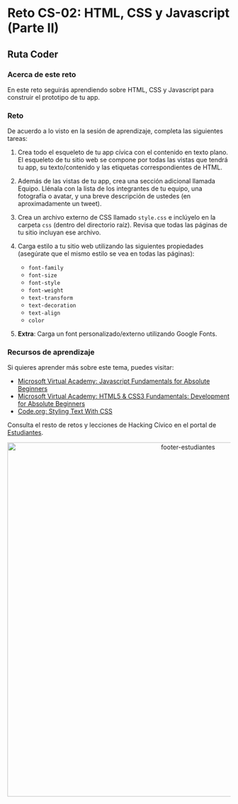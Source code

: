# Reto CS-02: HTML, CSS y Javascript (Parte II)

## Ruta Coder

### Acerca de este reto

En este reto seguirás aprendiendo sobre HTML, CSS y Javascript para construir el prototipo de tu app.

### Reto

De acuerdo a lo visto en la sesión de aprendizaje, completa las siguientes tareas:

1. Crea todo el esqueleto de tu app cívica con el contenido en texto plano. El esqueleto de tu sitio web se compone por todas las vistas que tendrá tu app, su texto/contenido y las etiquetas correspondientes de HTML.
2. Además de las vistas de tu app, crea una sección adicional llamada Equipo. Llénala con la lista de los integrantes de tu equipo, una fotografía o avatar, y una breve descripción de ustedes (en aproximadamente un tweet).
3. Crea un archivo externo de CSS llamado `style.css` e inclúyelo en la carpeta `css` (dentro del directorio raíz). Revisa que todas las páginas de tu sitio incluyan ese archivo.
4. Carga estilo a tu sitio web utilizando las siguientes propiedades (asegúrate que el mismo estilo se vea en todas las páginas):

   * `font-family`
   * `font-size`
   * `font-style`
   * `font-weight`
   * `text-transform`
   * `text-decoration`
   * `text-align`
   * `color` 
5. **Extra**: Carga un font personalizado/externo utilizando Google Fonts.

### Recursos de aprendizaje

Si quieres aprender más sobre este tema, puedes visitar:
  * [Microsoft Virtual Academy: Javascript Fundamentals for Absolute Beginners](https://mva.microsoft.com/en-US/training-courses/javascript-fundamentals-for-absolute-beginners-14194?l=eLg5iZ1eB_6100115888)
  * [Microsoft Virtual Academy: HTML5 & CSS3 Fundamentals: Development for Absolute Beginners](https://mva.microsoft.com/en-US/training-courses/html5-css3-fundamentals-development-for-absolute-beginners-14207?l=TBf1QdFfB_2500115888)
  * [Code.org: Styling Text With CSS](https://curriculum.code.org/csd/unit2/10/#styling-text-with-css2)
  
Consulta el resto de retos y lecciones de Hacking Cívico en el portal de [Estudiantes](https://www.codeandomexico.org/estudiantes).

<p align="center">
<img src="https://user-images.githubusercontent.com/6744123/29790462-98ac668a-8bff-11e7-8683-7489f638b0e8.png" width="800" title="footer-estudiantes">
</p>

